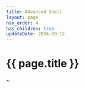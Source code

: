 ```yaml
---
title: Advanced Shell
layout: page
nav_order: 4
has_children: true
updateDate: 2024-09-12
---
```


# {{ page.title }}
~
